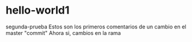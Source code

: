 # hello-world1
segunda-prueba
Estos son los primeros comentarios de un cambio en el master "commit"
Ahora si, cambios en la rama
